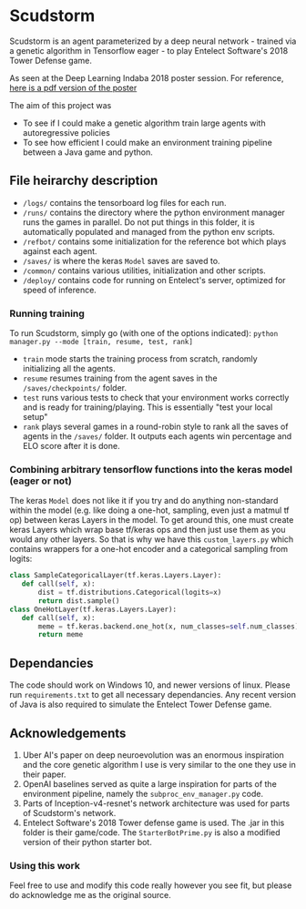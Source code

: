 # Scudstorm
Scudstorm is an agent parameterized by a deep neural network - trained via a genetic algorithm in Tensorflow eager - to play Entelect Software's 2018 Tower Defense game. 

As seen at the Deep Learning Indaba 2018 poster session. For reference, [here is a pdf version of the poster](http://goo.gl/MGZvYJ)

The aim of this project was 
- To see if I could make a genetic algorithm train large agents with autoregressive policies
- To see how efficient I could make an environment training pipeline between a Java game and python.

## File heirarchy description
- `/logs/` contains the tensorboard log files for each run.
- `/runs/` contains the directory where the python environment manager runs the games in parallel. Do not put things in this folder, it is automatically populated and managed from the python env scripts.
- `/refbot/` contains some initialization for the reference bot which plays against each agent.
- `/saves/` is where the keras `Model` saves are saved to.
- `/common/` contains various utilities, initialization and other scripts.
- `/deploy/` contains code for running on Entelect's server, optimized for speed of inference.

### Running training
To run Scudstorm, simply go (with one of the options indicated):
`python manager.py --mode [train, resume, test, rank]`
- `train` mode starts the training process from scratch, randomly initializing all the agents.
- `resume` resumes training from the agent saves in the `/saves/checkpoints/` folder.
- `test` runs various tests to check that your environment works correctly and is ready for training/playing. This is essentially "test your local setup"
- `rank` plays several games in a round-robin style to rank all the saves of agents in the `/saves/` folder. It outputs each agents win percentage and ELO score after it is done.

### Combining arbitrary tensorflow functions into the keras model (eager or not)
The keras `Model` does not like it if you try and do anything non-standard within the model (e.g. like doing a one-hot, sampling, even just a matmul tf op) between keras Layers in the model. To get around this, one must create keras Layers which wrap base tf/keras ops and then just use them as you would any other layers. So that is why we have this `custom_layers.py` which contains wrappers for a one-hot encoder and a categorical sampling from logits:
```python
class SampleCategoricalLayer(tf.keras.Layers.Layer):
   def call(self, x):
       dist = tf.distributions.Categorical(logits=x)
       return dist.sample()
class OneHotLayer(tf.keras.Layers.Layer):
   def call(self, x):
       meme = tf.keras.backend.one_hot(x, num_classes=self.num_classes)
       return meme
```

## Dependancies
The code should work on Windows 10, and newer versions of linux. Please run `requirements.txt` to get all necessary dependancies. Any recent version of Java is also required to simulate the Entelect Tower Defense game.

## Acknowledgements
1. Uber AI's paper on deep neuroevolution was an enormous inspiration and the core genetic algorithm I use is very similar to the one they use in their paper.
2. OpenAI baselines served as quite a large inspiration for parts of the environment pipeline, namely the `subproc_env_manager.py` code.
3. Parts of Inception-v4-resnet's network architecture was used for parts of Scudstorm's network. 
4. Entelect Software's 2018 Tower defense game is used. The .jar in this folder is their game/code. The `StarterBotPrime.py` is also a modified version of their python starter bot.

### Using this work
Feel free to use and modify this code really however you see fit, but please do acknowledge me as the original source.